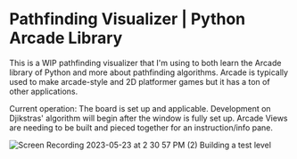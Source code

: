 # Pathfinding Visualizer | Python Arcade Library

This is a WIP pathfinding visualizer that I'm using to both learn the Arcade library of Python and more about pathfinding algorithms.
Arcade is typically used to make arcade-style and 2D platformer games but it has a ton of other applications.


Current operation:
The board is set up and applicable. Development on Djikstras' algorithm will begin after the window is fully set up. Arcade Views are needing to be built and pieced together for an instruction/info pane.

![Screen Recording 2023-05-23 at 2 30 57 PM (2)](https://github.com/joshGilstrap/pathfinding_vis/assets/5957735/8895cc58-d2d7-4bf7-811d-2cc1c8e2fc9c)
Building a test level
